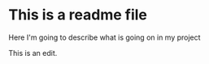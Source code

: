 # This is a readme file

Here I'm going to describe what is going on in my project

This is an edit. 
